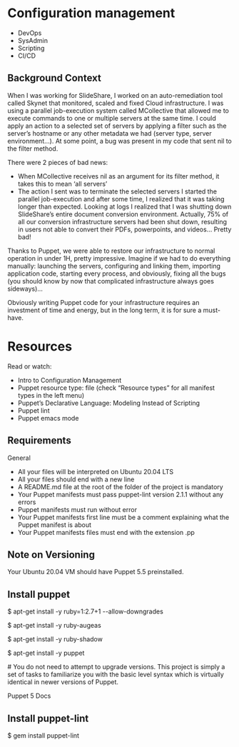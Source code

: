 # Configuration management
* DevOps
* SysAdmin
* Scripting
* CI/CD

## Background Context


When I was working for SlideShare, I worked on an auto-remediation tool called Skynet that monitored, scaled and fixed Cloud infrastructure. I was using a parallel job-execution system called MCollective that allowed me to execute commands to one or multiple servers at the same time. I could apply an action to a selected set of servers by applying a filter such as the server’s hostname or any other metadata we had (server type, server environment…). At some point, a bug was present in my code that sent nil to the filter method.

There were 2 pieces of bad news:

* When MCollective receives nil as an argument for its filter method, it takes this to mean ‘all servers’
* The action I sent was to terminate the selected servers
I started the parallel job-execution and after some time, I realized that it was taking longer than expected. Looking at logs I realized that I was shutting down SlideShare’s entire document conversion environment. Actually, 75% of all our conversion infrastructure servers had been shut down, resulting in users not able to convert their PDFs, powerpoints, and videos… Pretty bad!

Thanks to Puppet, we were able to restore our infrastructure to normal operation in under 1H, pretty impressive. Imagine if we had to do everything manually: launching the servers, configuring and linking them, importing application code, starting every process, and obviously, fixing all the bugs (you should know by now that complicated infrastructure always goes sideways)…

Obviously writing Puppet code for your infrastructure requires an investment of time and energy, but in the long term, it is for sure a must-have.

# Resources
Read or watch:

* Intro to Configuration Management
* Puppet resource type: file (check “Resource types” for all manifest types in the left menu)
* Puppet’s Declarative Language: Modeling Instead of Scripting
* Puppet lint
* Puppet emacs mode

## Requirements
General
- All your files will be interpreted on Ubuntu 20.04 LTS
- All your files should end with a new line
- A README.md file at the root of the folder of the project is mandatory
- Your Puppet manifests must pass puppet-lint version 2.1.1 without any errors
- Puppet manifests must run without error
- Your Puppet manifests first line must be a comment explaining what the Puppet manifest is about
- Your Puppet manifests files must end with the extension .pp

## Note on Versioning
Your Ubuntu 20.04 VM should have Puppet 5.5 preinstalled.

## Install puppet
<p>$ apt-get install -y ruby=1:2.7+1 --allow-downgrades</p>
<p>$ apt-get install -y ruby-augeas</p>
<p>$ apt-get install -y ruby-shadow</p>
<p>$ apt-get install -y puppet</p>
#
You do not need to attempt to upgrade versions. This project is simply a set of tasks to familiarize you with the basic level syntax which is virtually identical in newer versions of Puppet.

Puppet 5 Docs

## Install puppet-lint
$ gem install puppet-lint

